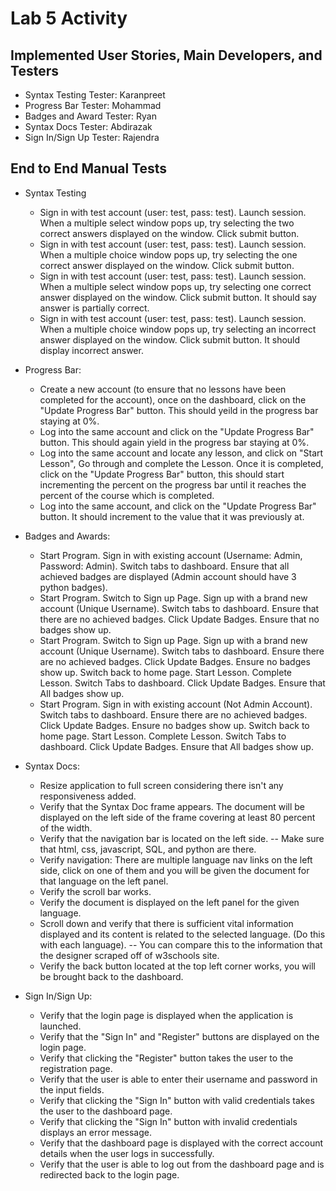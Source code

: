 # Lab 5 Activity

## Implemented User Stories, Main Developers, and Testers
- Syntax Testing Tester: Karanpreet
- Progress Bar Tester: Mohammad
- Badges and Award Tester: Ryan
- Syntax Docs Tester: Abdirazak
- Sign In/Sign Up Tester: Rajendra




## End to End Manual Tests
- Syntax Testing
  - Sign in with test account (user: test, pass: test). Launch session. When a multiple select window pops up, try selecting the two correct answers displayed on the window. Click submit button.
  - Sign in with test account (user: test, pass: test). Launch session. When a multiple choice window pops up, try selecting the one correct answer displayed on the window. Click submit button.
  - Sign in with test account (user: test, pass: test). Launch session. When a multiple select window pops up, try selecting one correct answer displayed on the window. Click submit button. It should say answer is partially correct.
  - Sign in with test account (user: test, pass: test). Launch session. When a multiple choice window pops up, try selecting an incorrect answer displayed on the window. Click submit button. It should display incorrect answer.

- Progress Bar:
  - Create a new account (to ensure that no lessons have been completed for the account), once on the dashboard, click on the "Update Progress Bar" button. This should yeild in the progress bar staying at 0%.
  - Log into the same account and click on the "Update Progress Bar" button. This should again yield in the progress bar staying at 0%.
  - Log into the same account and locate any lesson, and click on "Start Lesson", Go through and complete the Lesson. Once it is completed, click on the "Update Progress Bar" button, this should start incrementing the percent on the progress bar until it reaches the percent of the course which is completed.
  - Log into the same account, and click on the "Update Progress Bar" button. It should increment to the value that it was previously at.

- Badges and Awards:
  - Start Program. Sign in with existing account (Username: Admin, Password: Admin). Switch tabs to dashboard. Ensure that all achieved badges are displayed (Admin account should have 3 python badges).
  - Start Program. Switch to Sign up Page. Sign up with a brand new account (Unique Username). Switch tabs to dashboard. Ensure that there are no achieved badges. Click Update Badges. Ensure that no badges show up.
  - Start Program. Switch to Sign up Page. Sign up with a brand new account (Unique Username). Switch tabs to dashboard. Ensure there are no achieved badges. Click Update Badges. Ensure no badges show up. Switch back to home page. Start Lesson. Complete Lesson. Switch Tabs to dashboard. Click Update Badges. Ensure that All badges show up.
  - Start Program. Sign in with existing account (Not Admin Account). Switch tabs to dashboard. Ensure there are no achieved badges. Click Update Badges. Ensure no badges show up. Switch back to home page. Start Lesson. Complete Lesson. Switch Tabs to dashboard. Click Update Badges. Ensure that All badges show up.

- Syntax Docs:
  - Resize application to full screen considering there isn't any responsiveness
  added.
  - Verify that the Syntax Doc frame appears. The document will be displayed on
  the left side of the frame covering at least 80 percent of the width.
  - Verify that the navigation bar is located on the left side.
  -- Make sure that html, css, javascript, SQL, and python are there.
  - Verify navigation: There are multiple language nav links on the left side, click on
  one of them and you will be given the document for that language on the left
  panel.
  - Verify the scroll bar works.
  - Verify the document is displayed on the left panel for the given language.
  - Scroll down and verify that there is sufficient vital information displayed and its
  content is related to the selected language. (Do this with each language).
  -- You can compare this to the information that the designer scraped off of
  w3schools site.
  - Verify the back button located at the top left corner works, you will be brought
  back to the dashboard.

- Sign In/Sign Up:
  - Verify that the login page is displayed when the application is launched.
  - Verify that the "Sign In" and "Register" buttons are displayed on the login page.
  - Verify that clicking the "Register" button takes the user to the registration page.
  - Verify that the user is able to enter their username and password in the input fields.
  - Verify that clicking the "Sign In" button with valid credentials takes the user to the dashboard page.
  - Verify that clicking the "Sign In" button with invalid credentials displays an error message.
  - Verify that the dashboard page is displayed with the correct account details when the user logs in successfully.
  - Verify that the user is able to log out from the dashboard page and is redirected back to the login page.
